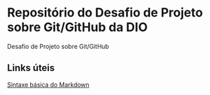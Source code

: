 # Repositório do Desafio de Projeto sobre Git/GitHub da DIO
Desafio de Projeto sobre Git/GitHub

## Links úteis
[Sintaxe básica do Markdown](https://www.markdownguide.org/basic-syntax/)
